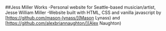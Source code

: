 ##Jess Miller Works
-Personal website for Seattle-based musician/artist, Jesse William Miller
-Website built with HTML, CSS and vanilla javascript by [https://github.com/mason-lynass/](Mason Lynass) and [https://github.com/alexbriannaughton/](Alex Naughton)